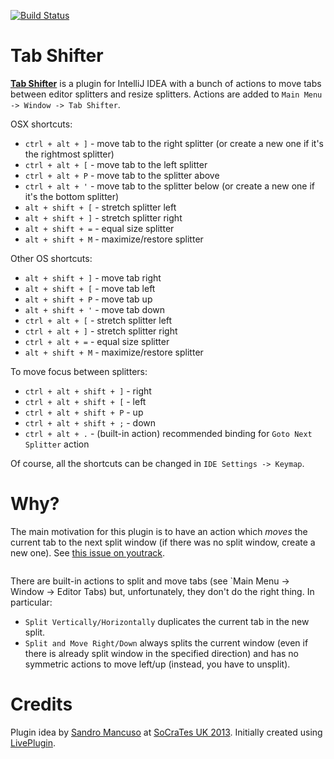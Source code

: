 [![Build Status](https://travis-ci.org/dkandalov/tab-shifter.svg?branch=master)](https://travis-ci.org/dkandalov/tab-shifter)

Tab Shifter
====
[**Tab Shifter**](http://plugins.jetbrains.com/plugin/7475) is a plugin for IntelliJ IDEA 
with a bunch of actions to move tabs between editor splitters and resize splitters.
Actions are added to `Main Menu -> Window -> Tab Shifter`.

OSX shortcuts:
 - `ctrl + alt + ]` - move tab to the right splitter (or create a new one if it's the rightmost splitter)
 - `ctrl + alt + [` - move tab to the left splitter
 - `ctrl + alt + P` - move tab to the splitter above
 - `ctrl + alt + '` - move tab to the splitter below (or create a new one if it's the bottom splitter)
 - `alt + shift + [` - stretch splitter left
 - `alt + shift + ]` - stretch splitter right
 - `alt + shift + =` - equal size splitter
 - `alt + shift + M` - maximize/restore splitter

Other OS shortcuts:
 - `alt + shift + ]` - move tab right
 - `alt + shift + [` - move tab left
 - `alt + shift + P` - move tab up
 - `alt + shift + '` - move tab down
 - `ctrl + alt + [` - stretch splitter left
 - `ctrl + alt + ]` - stretch splitter right
 - `ctrl + alt + =` - equal size splitter
 - `alt + shift + M` - maximize/restore splitter

To move focus between splitters:
 - `ctrl + alt + shift + ]` - right
 - `ctrl + alt + shift + [` - left
 - `ctrl + alt + shift + P` - up
 - `ctrl + alt + shift + ;` - down
 - `ctrl + alt + .` - (built-in action) recommended binding for `Goto Next Splitter` action

Of course, all the shortcuts can be changed in `IDE Settings -> Keymap`.


Why?
====
The main motivation for this plugin is to have an action which *moves* the current tab to the next split window 
(if there was no split window, create a new one). See [this issue on youtrack](https://youtrack.jetbrains.com/issue/IDEA-68692).

<img src="https://raw.githubusercontent.com/dkandalov/tab-shift/master/tab-shifter.gif" alt="" title="" align="center"/>

There are built-in actions to split and move tabs (see `Main Menu -> Window -> Editor Tabs) but, unfortunately, they don't do the right thing. 
In particular:
 - `Split Vertically/Horizontally` duplicates the current tab in the new split.
 - `Split and Move Right/Down` always splits the current window (even if there is already split window in the specified direction)
   and has no symmetric actions to move left/up (instead, you have to unsplit).


Credits
====
Plugin idea by [Sandro Mancuso](https://twitter.com/sandromancuso) at [SoCraTes UK 2013](http://socratesuk.org).
Initially created using [LivePlugin](https://github.com/dkandalov/live-plugin).